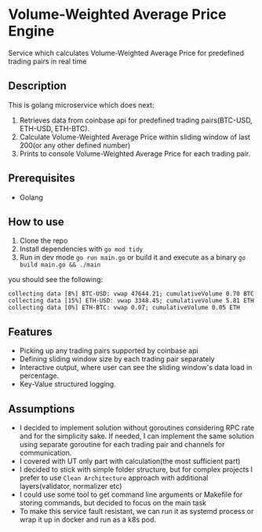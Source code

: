 # Volume-Weighted Average Price Engine

Service which calculates Volume-Weighted Average Price for predefined trading pairs in real time

## Description

This is golang microservice which does next:
1. Retrieves data from coinbase api for predefined trading pairs(BTC-USD, ETH-USD, ETH-BTC).
2. Calculate Volume-Weighted Average Price within sliding window of last 200(or any other defined number)
3. Prints to console Volume-Weighted Average Price for each trading pair.

## Prerequisites
- Golang

## How to use

1. Clone the repo
2. Install dependencies with `go mod tidy`
3. Run in dev mode `go run main.go` or build it and execute as a binary `go build main.go && ./main`

you should see the following:
```
collecting data [8%] BTC-USD: vwap 47644.21; cumulativeVolume 0.70 BTC 
collecting data [15%] ETH-USD: vwap 3348.45; cumulativeVolume 5.81 ETH 
collecting data [0%] ETH-BTC: vwap 0.07; cumulativeVolume 0.05 ETH
```

## Features

- Picking up any trading pairs supported by coinbase api
- Defining sliding window size by each trading pair separately
- Interactive output, where user can see the sliding window's data load in percentage.
- Key-Value structured logging.

## Assumptions

- I decided to implement solution without goroutines considering RPC rate and for the simplicity sake.
If needed, I can implement the same solution using separate goroutine for each trading pair and channels for communication. 
- I covered with UT only part with calculation(the most sufficient part)
- I decided to stick with simple folder structure, but for complex projects I prefer to use `Clean Architecture` approach with additional layers(validator, normalizer etc)
- I could use some tool to get command line arguments or Makefile for storing commands, but decided to focus on the main task
- To make this service fault resistant, we can run it as systemd process or wrap it up in docker and run as a k8s pod.
